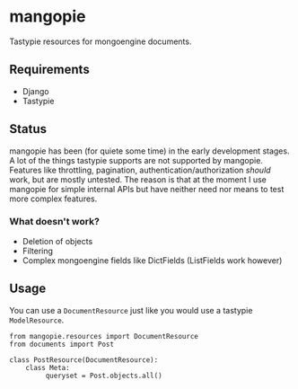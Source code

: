 # mangopie

Tastypie resources for mongoengine documents.

## Requirements

  * Django
  * Tastypie

## Status

mangopie has been (for quiete some time) in the early development stages. A lot of the things
tastypie supports are not supported by mangopie. Features like throttling, pagination, 
authentication/authorization *should* work, but are mostly untested. The reason is that at the moment I use mangopie for simple internal APIs but have neither need nor means to test 
more complex features.

### What doesn't work?

  * Deletion of objects
  * Filtering
  * Complex mongoengine fields like DictFields (ListFields work however)

## Usage

You can use a `DocumentResource` just like you would use a tastypie 
`ModelResource`.

    from mangopie.resources import DocumentResource
    from documents import Post   

    class PostResource(DocumentResource):
        class Meta:
	         queryset = Post.objects.all()